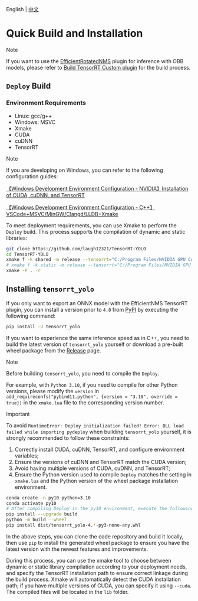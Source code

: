 English | [中文](../cn/build_and_install.md)

# Quick Build and Installation

> [!NOTE]  
> If you want to use the [EfficientRotatedNMS](../../plugin/efficientRotatedNMSPlugin) plugin for inference with OBB models, please refer to [Build TensorRT Custom plugin](./build_trt_custom_plugin.md) for the build process.

## `Deploy` Build

### Environment Requirements

- Linux: gcc/g++
- Windows: MSVC
- Xmake
- CUDA
- cuDNN
- TensorRT

> [!NOTE]  
> If you are developing on Windows, you can refer to the following configuration guides:
> 
> [【Windows Development Environment Configuration - NVIDIA】Installation of CUDA, cuDNN, and TensorRT](https://www.cnblogs.com/laugh12321/p/17830096.html)
> 
> [【Windows Development Environment Configuration - C++】VSCode+MSVC/MinGW/Clangd/LLDB+Xmake](https://www.cnblogs.com/laugh12321/p/17827624.html)

To meet deployment requirements, you can use Xmake to perform the `Deploy` build. This process supports the compilation of dynamic and static libraries:

```bash
git clone https://github.com/laugh12321/TensorRT-YOLO
cd TensorRT-YOLO
xmake f -k shared -m release --tensorrt="C:/Program Files/NVIDIA GPU Computing Toolkit/TensorRT/v8.6.1.6"
# xmake f -k static -m release --tensorrt="C:/Program Files/NVIDIA GPU Computing Toolkit/TensorRT/v8.6.1.6"
xmake -P . -r
```

## Installing `tensorrt_yolo`

If you only want to export an ONNX model with the EfficientNMS TensorRT plugin, you can install a version prior to `4.0` from [PyPI](https://pypi.org/project/tensorrt-yolo) by executing the following command:

```bash
pip install -U tensorrt_yolo
```

If you want to experience the same inference speed as in C++, you need to build the latest version of `tensorrt_yolo` yourself or download a pre-built wheel package from the [Release](https://github.com/laugh12321/TensorRT-YOLO/releases) page.

> [!NOTE]  
> Before building `tensorrt_yolo`, you need to compile the `Deploy`.
> 
> For example, with `Python 3.10`, if you need to compile for other Python versions, please modify the `version` in `add_requireconfs("pybind11.python", {version = "3.10", override = true})` in the `xmake.lua` file to the corresponding version number.

> [!IMPORTANT]  
> To avoid `RuntimeError: Deploy initialization failed! Error: DLL load failed while importing pydeploy` when building `tensorrt_yolo` yourself, it is strongly recommended to follow these constraints:
>
> 1. Correctly install CUDA, cuDNN, TensorRT, and configure environment variables;
> 2. Ensure the versions of cuDNN and TensorRT match the CUDA version;
> 3. Avoid having multiple versions of CUDA, cuDNN, and TensorRT;
> 4. Ensure the Python version used to compile `Deploy` matches the setting in `xmake.lua` and the Python version of the wheel package installation environment.

```bash
conda create -n py10 python=3.10
conda activate py10
# After compiling Deploy in the py10 environment, execute the following steps
pip install --upgrade build
python -m build --wheel
pip install dist/tensorrt_yolo-4.*-py3-none-any.whl
```

In the above steps, you can clone the code repository and build it locally, then use `pip` to install the generated wheel package to ensure you have the latest version with the newest features and improvements.

During this process, you can use the xmake tool to choose between dynamic or static library compilation according to your deployment needs, and specify the TensorRT installation path to ensure correct linkage during the build process. Xmake will automatically detect the CUDA installation path; if you have multiple versions of CUDA, you can specify it using `--cuda`. The compiled files will be located in the `lib` folder.